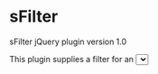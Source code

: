 sFilter
=======

sFilter jQuery plugin version 1.0

This plugin supplies a filter for an <select> HTML tag
